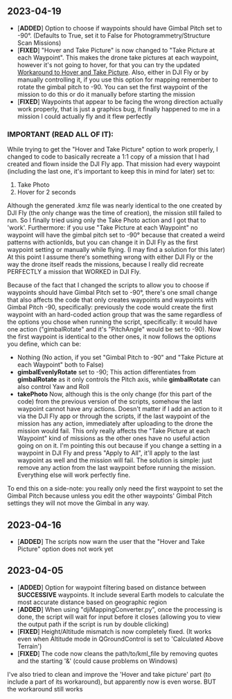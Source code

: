 ## 2023-04-19
- \[**ADDED**\] Option to choose if waypoints should have Gimbal Pitch set to -90°. (Defaults to True, set it to False for Photogrammetry/Structure Scan Missions)
- \[**FIXED**\] "Hover and Take Picture" is now changed to "Take Picture at each Waypoint". This makes the drone take pictures at each waypoint, however it's not going to hover, for that you can try the updated [Workaround to Hover and Take Picture](https://github.com/LOLsW/DJIMavic3Mapping#workaround-to-hover-and-take-picture). Also, either in DJI Fly or by manually controlling it, if you use this option for mapping remember to rotate the gimbal pitch to -90. You can set the first waypoint of the mission to do this or do it manually before starting the mission
- \[**FIXED**\] Waypoints that appear to be facing the wrong direction actually work properly, that is just a graphics bug, it finally happened to me in a mission I could actually fly and it flew perfectly

### IMPORTANT (READ ALL OF IT):
While trying to get the "Hover and Take Picture" option to work properly, I changed to code to basically recreate a 1:1 copy of a mission that I had created and flown inside the DJI Fly app.
That mission had every waypoint (including the last one, it's important to keep this in mind for later) set to: 
1. Take Photo 
2. Hover for 2 seconds

Although the generated .kmz file was nearly identical to the one created by DJI Fly (the only change was the time of creation), the mission still failed to run. So I finally tried using only the Take Photo action and I got that to 'work'.
Furthermore: if you use "Take Picture at each Waypoint" no waypoint will have the gimbal pitch set to -90° because that created a weird patterns with actionIds, but you can change it in DJI Fly as the first waypoint setting or manually while flying. (I may find a solution for this later)
At this point I assume there's something wrong with either DJI Fly or the way the drone itself reads the missions, because I really did recreate PERFECTLY a mission that WORKED in DJI Fly.

Because of the fact that I changed the scripts to allow you to choose if waypoints should have Gimbal Pitch set to -90°, there's one small change that also affects the code that only creates waypoints and waypoints with Gimbal Pitch -90, specifically: previously the code would create the first waypoint with an hard-coded action group that was the same regardless of the options you chose when running the script, specifically: it would have one action ("gimbalRotate" and it's "PitchAngle" would be set to -90). Now the first waypoint is identical to the other ones, it now follows the options you define, which can be:
- Nothing (No action, if you set "Gimbal Pitch to -90" and "Take Picture at each Waypoint" both to False)
- **gimbalEvenlyRotate** set to -90; This action differentiates from **gimbalRotate** as it only controls the Pitch axis, while **gimbalRotate** can also control Yaw and Roll
- **takePhoto**
Now, although this is the only change (for this part of the code) from the previous version of the scripts, somehow the last waypoint cannot have any actions. Doesn't matter if I add an action to it via the DJI Fly app or through the scripts, if the last waypoint of the mission has any action, immediately after uploading to the drone the mission would fail.
This only really affects the "Take Picture at each Waypoint" kind of missions as the other ones have no useful action going on on it. I'm pointing this out because if you change a setting in a waypoint in DJI Fly and press "Apply to All", it'll apply to the last waypoint as well and the mission will fail. The solution is simple: just remove any action from the last waypoint before running the mission. Everything else will work perfectly fine.

To end this on a side-note: you really only need the first waypoint to set the Gimbal Pitch because unless you edit the other waypoints' Gimbal Pitch settings they will not move the Gimbal in any way.

## 2023-04-16
- \[**ADDED**\] The scripts now warn the user that the "Hover and Take Picture" option does not work yet

## 2023-04-05
- \[**ADDED**\] Option for waypoint filtering based on distance between **SUCCESSIVE** waypoints. It include several Earth models to calculate the most accurate distance based on geographic region
- \[**ADDED**\] When using "djiMappingConverter.py", once the processing is done, the script will wait for input before it closes (allowing you to view the output path if the script is run by double clicking)
- \[**FIXED**\] Height/Altitude mismatch is now completely fixed. (It works even when Altitude mode in QGroundControl is set to 'Calculated Above Terrain')
- \[**FIXED**\] The code now cleans the path/to/kml_file by removing quotes and the starting '&' (could cause problems on Windows)

I've also tried to clean and improve the 'Hover and take picture' part (to include a part of its workaround), but apparently now is even worse. BUT the workaround still works